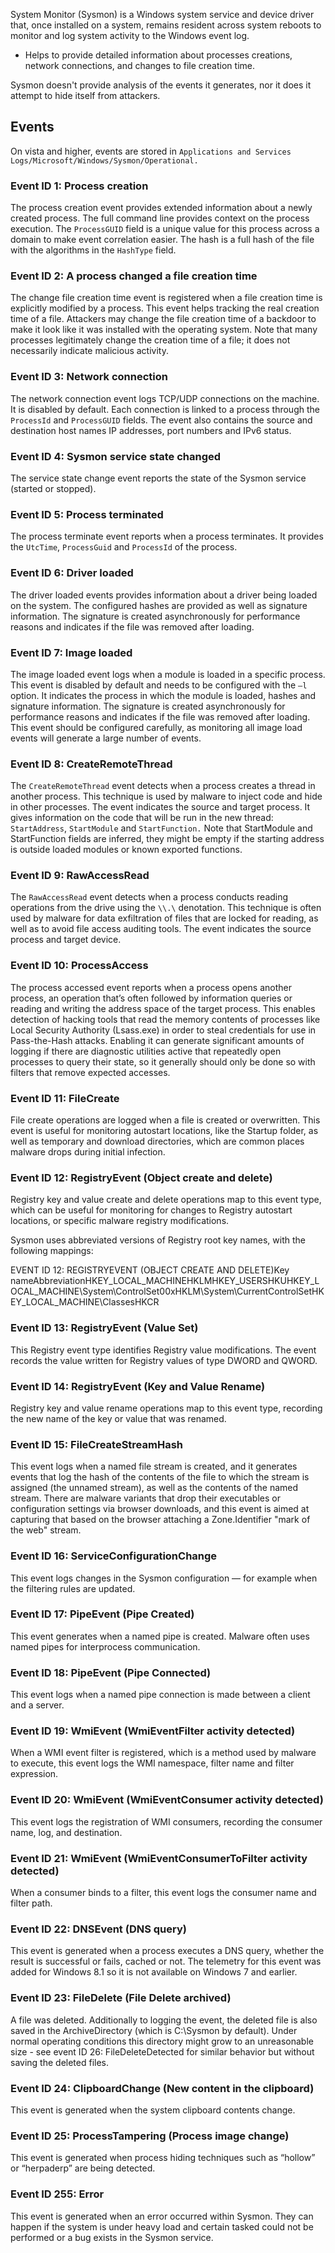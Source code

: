 System Monitor (Sysmon) is a Windows system service and device driver that, once installed on a system, remains resident across system reboots to monitor and log system activity to the Windows event log. 
- Helps to provide detailed information about processes creations, network connections, and changes to file creation time.


Sysmon doesn't provide analysis of the events it generates, nor it does it attempt to hide itself from attackers. 

## Events
   On vista and higher, events are stored in `Applications and Services Logs/Microsoft/Windows/Sysmon/Operational.` 

   
### Event ID 1: Process creation
The process creation event provides extended information about a newly created process. The full command line provides context on the process execution. The `ProcessGUID` field is a unique value for this process across a domain to make event correlation easier. The hash is a full hash of the file with the algorithms in the `HashType` field.

### Event ID 2: A process changed a file creation time
The change file creation time event is registered when a file creation time is explicitly modified by a process. This event helps tracking the real creation time of a file. Attackers may change the file creation time of a backdoor to make it look like it was installed with the operating system. Note that many processes legitimately change the creation time of a file; it does not necessarily indicate malicious activity.

### Event ID 3: Network connection
The network connection event logs TCP/UDP connections on the machine. It is disabled by default. Each connection is linked to a process through the `ProcessId` and `ProcessGUID` fields. The event also contains the source and destination host names IP addresses, port numbers and IPv6 status.

### Event ID 4: Sysmon service state changed
The service state change event reports the state of the Sysmon service (started or stopped).

### Event ID 5: Process terminated
The process terminate event reports when a process terminates. It provides the `UtcTime`, `ProcessGuid` and `ProcessId` of the process.

### Event ID 6: Driver loaded
The driver loaded events provides information about a driver being loaded on the system. The configured hashes are provided as well as signature information. The signature is created asynchronously for performance reasons and indicates if the file was removed after loading.

### Event ID 7: Image loaded
The image loaded event logs when a module is loaded in a specific process. This event is disabled by default and needs to be configured with the `–l` option. It indicates the process in which the module is loaded, hashes and signature information. The signature is created asynchronously for performance reasons and indicates if the file was removed after loading. This event should be configured carefully, as monitoring all image load events will generate a large number of events.

### Event ID 8: CreateRemoteThread
The `CreateRemoteThread` event detects when a process creates a thread in another process. This technique is used by malware to inject code and hide in other processes. The event indicates the source and target process. It gives information on the code that will be run in the new thread: `StartAddress`, `StartModule` and `StartFunction.` Note that StartModule and StartFunction fields are inferred, they might be empty if the starting address is outside loaded modules or known exported functions.

### Event ID 9: RawAccessRead
The `RawAccessRead` event detects when a process conducts reading operations from the drive using the `\\.\` denotation. This technique is often used by malware for data exfiltration of files that are locked for reading, as well as to avoid file access auditing tools. The event indicates the source process and target device.

### Event ID 10: ProcessAccess
The process accessed event reports when a process opens another process, an operation that’s often followed by information queries or reading and writing the address space of the target process. This enables detection of hacking tools that read the memory contents of processes like Local Security Authority (Lsass.exe) in order to steal credentials for use in Pass-the-Hash attacks. Enabling it can generate significant amounts of logging if there are diagnostic utilities active that repeatedly open processes to query their state, so it generally should only be done so with filters that remove expected accesses.

### Event ID 11: FileCreate
File create operations are logged when a file is created or overwritten. This event is useful for monitoring autostart locations, like the Startup folder, as well as temporary and download directories, which are common places malware drops during initial infection.

### Event ID 12: RegistryEvent (Object create and delete)
Registry key and value create and delete operations map to this event type, which can be useful for monitoring for changes to Registry autostart locations, or specific malware registry modifications.

Sysmon uses abbreviated versions of Registry root key names, with the following mappings:

EVENT ID 12: REGISTRYEVENT (OBJECT CREATE AND DELETE)Key nameAbbreviationHKEY_LOCAL_MACHINEHKLMHKEY_USERSHKUHKEY_LOCAL_MACHINE\System\ControlSet00xHKLM\System\CurrentControlSetHKEY_LOCAL_MACHINE\ClassesHKCR

### Event ID 13: RegistryEvent (Value Set)
This Registry event type identifies Registry value modifications. The event records the value written for Registry values of type DWORD and QWORD.

### Event ID 14: RegistryEvent (Key and Value Rename)
Registry key and value rename operations map to this event type, recording the new name of the key or value that was renamed.

### Event ID 15: FileCreateStreamHash
This event logs when a named file stream is created, and it generates events that log the hash of the contents of the file to which the stream is assigned (the unnamed stream), as well as the contents of the named stream. There are malware variants that drop their executables or configuration settings via browser downloads, and this event is aimed at capturing that based on the browser attaching a Zone.Identifier "mark of the web" stream.

### Event ID 16: ServiceConfigurationChange
This event logs changes in the Sysmon configuration — for example when the filtering rules are updated.

### Event ID 17: PipeEvent (Pipe Created)
This event generates when a named pipe is created. Malware often uses named pipes for interprocess communication.

### Event ID 18: PipeEvent (Pipe Connected)
This event logs when a named pipe connection is made between a client and a server.

### Event ID 19: WmiEvent (WmiEventFilter activity detected)
When a WMI event filter is registered, which is a method used by malware to execute, this event logs the WMI namespace, filter name and filter expression.

### Event ID 20: WmiEvent (WmiEventConsumer activity detected)
This event logs the registration of WMI consumers, recording the consumer name, log, and destination.

### Event ID 21: WmiEvent (WmiEventConsumerToFilter activity detected)
When a consumer binds to a filter, this event logs the consumer name and filter path.

### Event ID 22: DNSEvent (DNS query)
This event is generated when a process executes a DNS query, whether the result is successful or fails, cached or not. The telemetry for this event was added for Windows 8.1 so it is not available on Windows 7 and earlier.

### Event ID 23: FileDelete (File Delete archived)
A file was deleted. Additionally to logging the event, the deleted file is also saved in the ArchiveDirectory (which is C:\Sysmon by default). Under normal operating conditions this directory might grow to an unreasonable size - see event ID 26: FileDeleteDetected for similar behavior but without saving the deleted files.

### Event ID 24: ClipboardChange (New content in the clipboard)
This event is generated when the system clipboard contents change.

### Event ID 25: ProcessTampering (Process image change)
This event is generated when process hiding techniques such as “hollow” or “herpaderp” are being detected.

### Event ID 255: Error
This event is generated when an error occurred within Sysmon. They can happen if the system is under heavy load and certain tasked could not be performed or a bug exists in the Sysmon service.
